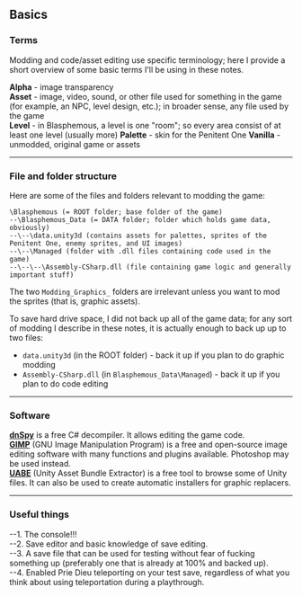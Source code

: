 ## Basics
  
### Terms  
Modding and code/asset editing use specific terminology; here I provide a short overview of some basic terms I'll be using in these notes.  
  
**Alpha** - image transparency  
**Asset** - image, video, sound, or other file used for something in the game (for example, an NPC, level design, etc.); in broader sense, any file used by the game  
**Level** - in Blasphemous, a level is one "room"; so every area consist of at least one level (usually more)
**Palette** - skin for the Penitent One
**Vanilla** - unmodded, original game or assets  
  
---
  
### File and folder structure
Here are some of the files and folders relevant to modding the game:
  
```
\Blasphemous (= ROOT folder; base folder of the game)
--\Blasphemous_Data (= DATA folder; folder which holds game data, obviously)
--\--\data.unity3d (contains assets for palettes, sprites of the Penitent One, enemy sprites, and UI images)
--\--\Managed (folder with .dll files containing code used in the game)
--\--\--\Assembly-CSharp.dll (file containing game logic and generally important stuff)
```

The two `Modding_Graphics_` folders are irrelevant unless you want to mod the sprites (that is, graphic assets).  
  
To save hard drive space, I did not back up all of the game data; for any sort of modding I describe in these notes, it is actually enough to back up up to two files:  
- `data.unity3d` (in the ROOT folder) - back it up if you plan to do graphic modding  
- `Assembly-CSharp.dll` (in `Blasphemous_Data\Managed`) - back it up if you plan to do code editing  
  
---
  
### Software
**[dnSpy](https://github.com/0xd4d/dnSpy/releases)** is a free C# decompiler. It allows editing the game code.  
**[GIMP](www.gimp.org)** (GNU Image Manipulation Program) is a free and open-source image editing software with many functions and plugins available. Photoshop may be used instead.  
**[UABE](https://github.com/DerPopo/UABE/releases/)** (Unity Asset Bundle Extractor) is a free tool to browse some of Unity files. It can also be used to create automatic installers for graphic replacers.  
  
---
  
### Useful things
--1. The console!!!  
--2. Save editor and basic knowledge of save editing.  
--3. A save file that can be used for testing without fear of fucking something up (preferably one that is already at 100% and backed up).  
--4. Enabled Prie Dieu teleporting on your test save, regardless of what you think about using teleportation during a playthrough.  